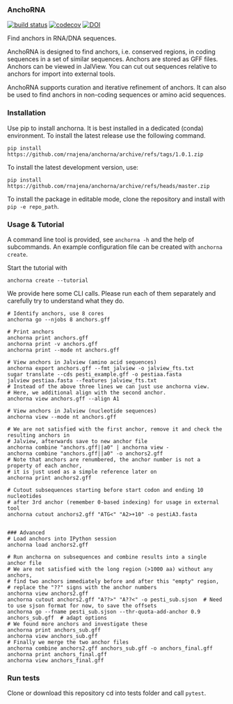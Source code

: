 ### AnchoRNA
[![build status](https://github.com/rnajena/anchorna/workflows/tests/badge.svg)](https://github.com/rnajena/anchorna/actions)
[![codecov](https://codecov.io/gh/rnajena/anchorna/branch/master/graph/badge.svg)](https://codecov.io/gh/rnajena/anchorna)
[![DOI](https://zenodo.org/badge/DOI/10.5281/zenodo.12190267.svg)](https://doi.org/10.5281/zenodo.12190267)

Find anchors in RNA/DNA sequences.

AnchoRNA is designed to find anchors, i.e. conserved regions, in coding sequences in a set of similar sequences. Anchors are stored as GFF files.
Anchors can be viewed in JalView. You can cut out sequences relative to anchors for import into external tools.

AnchoRNA supports curation and iterative refinement of anchors. It can also be used to find anchors in non-coding sequences or amino acid sequences.

### Installation

Use pip to install anchorna. It is best installed in a dedicated (conda) environment.
To install the latest release use the following command.

```
pip install https://github.com/rnajena/anchorna/archive/refs/tags/1.0.1.zip
```

To install the latest development version, use:

```
pip install https://github.com/rnajena/anchorna/archive/refs/heads/master.zip
```

To install the package in editable mode, clone the repository and install with `pip -e repo_path`.

### Usage & Tutorial

A command line tool is provided, see `anchorna -h` and the help of subcommands. An example configuration file can be created with `anchorna create`.

Start the tutorial with

```
anchorna create --tutorial
```

We provide here some CLI calls. Please run each of them separately and carefully try to understand what they do.

```
# Identify anchors, use 8 cores
anchorna go --njobs 8 anchors.gff

# Print anchors
anchorna print anchors.gff
anchorna print -v anchors.gff
anchorna print --mode nt anchors.gff

# View anchors in Jalview (amino acid sequences)
anchorna export anchors.gff --fmt jalview -o jalview_fts.txt
sugar translate --cds pesti_example.gff -o pestiaa.fasta
jalview pestiaa.fasta --features jalview_fts.txt
# Instead of the above three lines we can just use anchorna view.
# Here, we additional align with the second anchor.
anchorna view anchors.gff --align A1

# View anchors in Jalview (nucleotide sequences)
anchorna view --mode nt anchors.gff

# We are not satisfied with the first anchor, remove it and check the resulting anchors in
# Jalview, afterwards save to new anchor file
anchorna combine "anchors.gff||a0" | anchorna view -
anchorna combine "anchors.gff||a0" -o anchors2.gff
# Note that anchors are renumbered, the anchor number is not a property of each anchor,
# it is just used as a simple reference later on
anchorna print anchors2.gff

# Cutout subsequences starting before start codon and ending 10 nucleotides
# after 3rd anchor (remember 0-based indexing) for usage in external tool
anchorna cutout anchors2.gff "ATG<" "A2>+10" -o pestiA3.fasta


### Advanced
# Load anchors into IPython session
anchorna load anchors2.gff

# Run anchorna on subsequences and combine results into a single anchor file
# We are not satisfied with the long region (>1000 aa) without any anchors,
# find two anchors immediately before and after this "empty" region,
# replace the "??" signs with the anchor numbers
anchorna view anchors2.gff
anchorna cutout anchors2.gff "A??>" "A??<" -o pesti_sub.sjson  # Need to use sjson format for now, to save the offsets
anchorna go --fname pesti_sub.sjson --thr-quota-add-anchor 0.9 anchors_sub.gff  # adapt options
# We found more anchors and investigate these
anchorna print anchors_sub.gff
anchorna view anchors_sub.gff
# Finally we merge the two anchor files
anchorna combine anchors2.gff anchors_sub.gff -o anchors_final.gff
anchorna print anchors_final.gff
anchorna view anchors_final.gff
```

### Run tests

Clone or download this repository cd into tests folder and call `pytest`.

